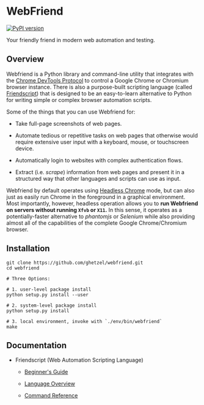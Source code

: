 # WebFriend
[![PyPI version](https://badge.fury.io/py/webfriend.svg)](https://badge.fury.io/py/webfriend)


Your friendly friend in modern web automation and testing.

## Overview

Webfriend is a Python library and command-line utility that integrates with the [Chrome DevTools Protocol](https://chromedevtools.github.io/devtools-protocol/) to control a Google Chrome or Chromium browser instance.  There is also a purpose-built scripting language (called [Friendscript](docs/intro.md)) that is designed to be an easy-to-learn alternative to Python for writing simple or complex browser automation scripts.


Some of the things that you can use Webfriend for:

* Take full-page screenshots of web pages.

* Automate tedious or repetitive tasks on web pages that otherwise would require extensive user input with a keyboard, mouse, or touchscreen device.

* Automatically login to websites with complex authentication flows.

* Extract (i.e. _scrape_) information from web pages and present it in a structured way that other languages and scripts can use as input.


Webfriend by default operates using [Headless Chrome](https://developers.google.com/web/updates/2017/04/headless-chrome) mode, but can also just as easily run Chrome in the foreground in a graphical environment.  Most importantly, however, headless operation allows you to **run Webfriend on servers without running `Xfvb` or `X11`.**  In this sense, it operates as a potentially-faster alternative to _phantomjs_ or _Selenium_ while also providing almost all of the capabilities of the complete Google Chrome/Chromium browser.

## Installation

```
git clone https://github.com/ghetzel/webfriend.git
cd webfriend

# Three Options:

# 1. user-level package install
python setup.py install --user

# 2. system-level package install
python setup.py install

# 3. local environment, invoke with `./env/bin/webfriend`
make
```

## Documentation

* Friendscript (Web Automation Scripting Language)

    - [Beginner's Guide](docs/intro.md)

    - [Language Overview](docs/language.md)

    - [Command Reference](docs/commands.md)
